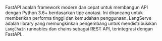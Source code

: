 
FastAPI adalah framework modern dan cepat untuk membangun API dengan Python 3.6+ berdasarkan tipe anotasi. Ini dirancang untuk memberikan performa tinggi dan kemudahan penggunaan. LangServe adalah library yang memungkinkan pengembang untuk mendistribusikan `LangChain` runnables dan chains sebagai REST API, terintegrasi dengan FastAPI.



